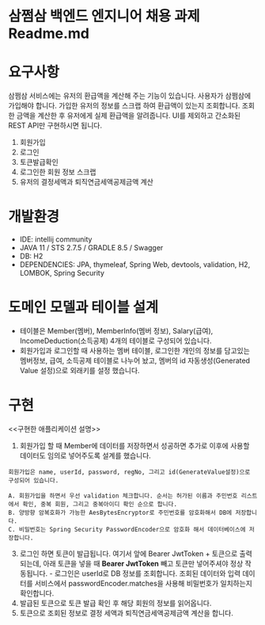 # 삼쩜삼 백엔드 엔지니어 채용 과제 Readme.md

# 요구사항
삼쩜삼 서비스에는 유저의 환급액을 계산해 주는 기능이 있습니다.
사용자가 삼쩜삼에 가입해야 합니다.
가입한 유저의 정보를 스크랩 하여 환급액이 있는지 조회합니다.
조회한 금액을 계산한 후 유저에게 실제 환급액을 알려줍니다.
UI를 제외하고 간소화된 REST API만 구현하시면 됩니다.

1. 회원가입
2. 로그인
3. 토큰발급확인
4. 로그인한 회원 정보 스크랩
5. 유저의 결정세액과 퇴직연금세액공제금액 계산
    
# 개발환경 
  -  IDE: intellij community
  -  JAVA 11 / STS 2.7.5 / GRADLE 8.5 / Swagger
  -  DB: H2 
  -  DEPENDENCIES: JPA, thymeleaf, Spring Web, devtools, validation, H2, LOMBOK, Spring Security

# 도메인 모델과 테이블 설계
  - 테이블은 Member(멤버), MemberInfo(멤버 정보), Salary(급여), IncomeDeduction(소득공제) 4개의 테이블로 구성되어 있습니다.
  - 회원가입과 로그인할 때 사용하는 멤버 테이블, 로그인한 개인의 정보를 담고있는 멤버정보, 급여, 소득공제 테이블로 나누어 놨고,
    멤버의 id 자동생성(Generated Value 설정)으로 외래키를 설정 했습니다. 
  

# 구현
  <<구현한 애플리케이션 설명>>
  1. 회원가입 할 때 Member에 데이터를 저장하면서 성공하면 추가로 이후에 사용할 데이터도 임의로 넣어주도록 설계를 했습니다.

    회원가입은 name, userId, password, regNo, 그리고 id(GenerateValue설정)으로 구성되어 있습니다.

    A. 회원가입을 하면서 우선 validation 체크합니다. 순서는 허가된 이름과 주민번호 리스트에서 확인, 중복 회원, 그리고 중복아이디 확인 순으로 합니다.
    B. 양방향 암복호화가 가능한 AesBytesEncryptor로 주민번호를 암호화해서 DB에 저장합니다. 
    C. 비밀번호는 Spring Security PasswordEncoder으로 암호화 해서 데이터베이스에 저장합니다.
  
  3. 로그인 하면 토큰이 발급됩니다. 여기서 앞에 Bearer JwtToken + 토큰으로 출력되는데, 아래 토큰을 넣을 때 **Bearer JwtToken** 빼고 토큰만 넣어주셔야 정상 작동됩니다. 
    - 로그인은 userId로 DB 정보를 조회합니다. 조회된 데이터와 입력 데이터를 서비스에서 passwordEncoder.matches을 사용해 비밀번호가 일치하는지 확인합니다.
  4. 발급된 토큰으로 토큰 발급 확인 후 해당 회원의 정보를 읽어옵니다.
  5. 토큰으로 조회된 정보로 결정 세액과 퇴직연금세액공제금액 계산을 합니다.
